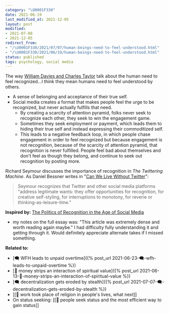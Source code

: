 ```yaml
---
category: "\U0001F330"
date: 2021-06-19
last_modified_at: 2021-12-05
layout: post
modified:
- 2021-07-08
- 2021-12-05
redirect_from:
- "/\U0001F330/2021/07/07/human-beings-need-to-feel-understood.html"
- "/\U0001F330/2021/06/19/human-beings-need-to-feel-understood.html"
status: published
tags: psychology, social media
---
```


The way [William Davies and Charles Taylor](https://newleftreview.org/issues/ii128/articles/william-davies-the-politics-of-recognition-in-the-age-of-social-media) talk about the human need to feel recognized...I think they mean humans need to feel understood by others.
- A sense of belonging and acceptance of their true self. 
- Social media creates a format that makes people feel the urge to be recognized, but never actually fulfills that need.
	- By creating a scarcity of attention pyramid, folks never seek to recognize each other, they seek to win the engagement game.
	- Sometimes they seek employment or payment, which leads them to hiding their true self and instead expressing their commoditized self.
	- This leads to a negative feedback loop, in which people chase engagement in order to feel recognized but because engagement is not recognition, because of the scarcity of attention pyramid, that recognition is never fulfilled. People feel bad about themselves and don't feel as though they belong, and continue to seek out recognition by posting more.

Richard Seymour discusses the importance of recognition in _The Twittering Machine_. As Daniel Bessner writes in "[Can We Live Without Twitter]( https://www.thenation.com/article/culture/richard-seymour-twittering-machine/)":
> Seymour recognizes that Twitter and other social media platforms "address legitimate wants: they offer opportunities for recognition, for creative self-styling, for interruptions to monotony, for reverie or thinking-as-leisure-time."

**Inspired by:** [The Politics of Recognition in the Age of Social Media](https://newleftreview.org/issues/ii128/articles/william-davies-the-politics-of-recognition-in-the-age-of-social-media)
- my notes on the full essay was: "This article was extremely dense and worth reading again maybe." I had difficulty fully understanding it and getting through it. Would definitely appreciate alternate takes if I missed something.


**Related to:**
- [🗨️ WFH leads to unpaid overtime]({% post_url 2021-06-23-🗨️-wfh-leads-to-unpaid-overtime %})
- [🌱 money strips an interaction of spiritual value]({% post_url 2021-06-13-🌱-money-strips-an-interaction-of-spiritual-value %})
- [🗨️ decentralization gets eroded by stealth]({% post_url 2021-07-07-🗨️-decentralization-gets-eroded-by-stealth %})
- [[🌰 work took place of religion in people's lives, what next]]
- On status seeking: [[🌰 people seek status and the most efficient way to gain status]]